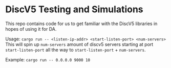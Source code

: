 # DiscV5 Testing and Simulations

This repo contains code for us to get familiar with the DiscV5 libraries in hopes of using it for DA. 

Usage:
`cargo run -- <listen-ip-addr> <start-listen-port> <num-servers>`
This will spin up `num-servers` amount of discv5 servers starting at port `start-listen-port` all the way to `start-listen-port` + `num-servers`. 

Example:
`cargo run -- 0.0.0.0 9000 10`
